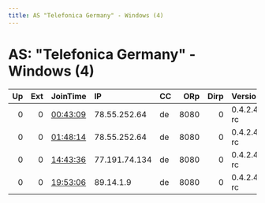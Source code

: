 ```yaml
---
title: AS "Telefonica Germany" - Windows (4)
---
```


# AS: "Telefonica Germany" - Windows (4)

|   Up |   Ext | JoinTime                                                                                            | IP            | CC   |   ORp |   Dirp | Version    | Contact   | Nickname   |   eFamMembers |
|-----:|------:|:----------------------------------------------------------------------------------------------------|:--------------|:-----|------:|-------:|:-----------|:----------|:-----------|--------------:|
|    0 |     0 | [00:43:09](https://metrics.torproject.org/rs.html#details/4B9046F279E9C39DD35DBBE5373BEBCAC5010420) | 78.55.252.64  | de   |  8080 |      0 | 0.4.2.4-rc | None      | BummBumm   |             1 |
|    0 |     0 | [01:48:14](https://metrics.torproject.org/rs.html#details/3CD9181845FDDC24A3119F3EE1A53E8CCB6A3990) | 78.55.252.64  | de   |  8080 |      0 | 0.4.2.4-rc | None      | BummBumm   |             1 |
|    0 |     0 | [14:43:36](https://metrics.torproject.org/rs.html#details/2AB23FC6C05B686AC103B4780C308A39EF5CFA9D) | 77.191.74.134 | de   |  8080 |      0 | 0.4.2.4-rc | None      | BummBumm   |             1 |
|    0 |     0 | [19:53:06](https://metrics.torproject.org/rs.html#details/AF9DB2612DD766B9EC287BB021CAA01F831EBF93) | 89.14.1.9     | de   |  8080 |      0 | 0.4.2.4-rc | None      | BummBumm   |             1 |
